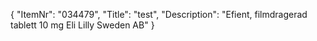 {
  "ItemNr": "034479",
  "Title": "test",
  "Description": "Efient, filmdragerad tablett 10 mg Eli Lilly Sweden AB"
}